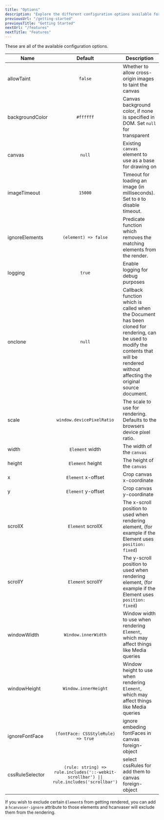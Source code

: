 ```yaml
---
title: "Options"
description: "Explore the different configuration options available for hcanvaser"
previousUrl: "/getting-started"
previousTitle: "Getting Started"
nextUrl: "/features"
nextTitle: "Features"
---
```


These are all of the available configuration options.

| Name          |                                      Default                                       | Description                                                                                                                                                                                 |
| ------------- |:----------------------------------------------------------------------------------:|---------------------------------------------------------------------------------------------------------------------------------------------------------------------------------------------|
| allowTaint |                                      `false`                                       | Whether to allow cross-origin images to taint the canvas                                                                                                                                    
| backgroundColor |                                     `#ffffff`                                      | Canvas background color, if none is specified in DOM. Set `null` for transparent                                                                                                            
| canvas |                                       `null`                                       | Existing `canvas` element to use as a base for drawing on                                                                                                                                   
| imageTimeout |                                      `15000`                                       | Timeout for loading an image (in milliseconds). Set to `0` to disable timeout.                                                                                                              
| ignoreElements |                                `(element) => false`                                | Predicate function which removes the matching elements from the render.                                                                                                                     
| logging |                                       `true`                                       | Enable logging for debug purposes                                                                                                                                                           
| onclone |                                       `null`                                       | Callback function which is called when the Document has been cloned for rendering, can be used to modify the contents that will be rendered without affecting the original source document. 
| scale |                             `window.devicePixelRatio`                              | The scale to use for rendering. Defaults to the browsers device pixel ratio.                                                                                                                
| width |                                  `Element` width                                   | The width of the `canvas`                                                                                                                                                                   
| height |                                  `Element` height                                  | The height of the `canvas`                                                                                                                                                                  
| x |                                 `Element` x-offset                                 | Crop canvas x-coordinate                                                                                                                                                                    
| y |                                 `Element` y-offset                                 | Crop canvas y-coordinate                                                                                                                                                                    
| scrollX |                                 `Element` scrollX                                  | The x-scroll position to used when rendering element, (for example if the Element uses `position: fixed`)                                                                                   
| scrollY |                                 `Element` scrollY                                  | The y-scroll position to used when rendering element, (for example if the Element uses `position: fixed`)                                                                                   
| windowWidth |                                `Window.innerWidth`                                 | Window width to use when rendering `Element`, which may affect things like Media queries                                                                                                    
| windowHeight |                                `Window.innerHeight`                                | Window height to use when rendering `Element`, which may affect things like Media queries                                                                                                   
| ignoreFontFace |                         `(fontFace: CSSStyleRule) => true`                         | ignore embeding fontFaces in canvas foreign-object                                                                                                  
| cssRuleSelector | `(rule: string) => rule.includes('::-webkit-scrollbar') \|\| rule.includes('scrollbar')` | select cssRules for add them to canvas foreign-object

If you wish to exclude certain `Element`s from getting rendered, you can add a `hcanvaser-ignore` attribute to those elements and hcanvaser will exclude them from the rendering.
